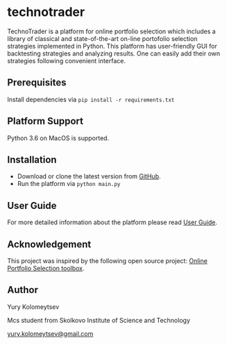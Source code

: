 # technotrader

TechnoTrader is a platform for online portfolio selection which includes a library of classical and state-of-the-art on-line portofolio selection strategies implemented in Python. This platform has user-friendly GUI for backtesting strategies and analyzing results. One can easily add their own strategies following convenient interface.

## Prerequisites

Install dependencies via ```pip install -r requirements.txt```

## Platform Support

Python 3.6 on MacOS is supported.

## Installation

 * Download or clone the latest version from [GitHub](https://github.com/kolomeytsev/technotrader/).
 * Run the platform via ```python main.py```
 
## User Guide

For more detailed information about the platform please read [User Guide](https://github.com/kolomeytsev/technotrader/user_guide.md).

## Acknowledgement

This project was inspired by the following open source project: [Online Portfolio Selection toolbox](https://github.com/OLPS/OLPS).

## Author

Yury Kolomeytsev

Mcs student from Skolkovo Institute of Science and Technology

yury.kolomeytsev@gmail.com


